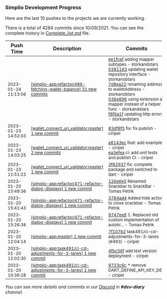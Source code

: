 
### Simplio Development Progress

Here are the last 10 pushes to the projects we are currently working.

There is a total of 4284 commits since 10/09/2021. You can see the complete history in
 [Complete_list.md](Complete_list.md) file.

| Push Time | Description | Commits |
| --- | --- | --- |
| <sub>2023-01-24 11:13:06</sub> | <sub>[[simplio-app:refactor/486\-fetching\-wallet\-balance] 31 new commits](https://github.com/SimplioOfficial/simplio-app/compare/37dd07b8c36d...1a0ab18b76ed)</sub> | <sub>[ee1fcef](https://github.com/SimplioOfficial/simplio-app/commit/ee1fceffb1d5b5f77125f71386a3bf2dd6d22f80) adding mapper subtypes - storkandstars<br>[0381163](https://github.com/SimplioOfficial/simplio-app/commit/0381163ceecf6b3e0a8384154e577e7f024d2a06) updating wallet repository interface - storkandstars<br>[7d8ea22](https://github.com/SimplioOfficial/simplio-app/commit/7d8ea227c6d42cc3303b6e28cd6e75632ef1c10f) renaming address to walletAddress - storkandstars<br>[036e896](https://github.com/SimplioOfficial/simplio-app/commit/036e89675197120586972d2e028645ff19dd6bf0) using extension as mapper instead of a helper func - storkandstars<br>[f8f6a1f](https://github.com/SimplioOfficial/simplio-app/commit/f8f6a1f61fbe235b29754b22eed839cd8bd42ade) updating http errors - storkandstars</sub> |
| <sub>2023-01-23 14:52:03</sub> | <sub>[[wallet_connect_uri_validator:master] 1 new commit](https://github.com/SimplioOfficial/wallet_connect_uri_validator/commit/83df9f5b7c79722426ec2f15138e2d5924a57501)</sub> | <sub>[83df9f5](https://github.com/SimplioOfficial/wallet_connect_uri_validator/commit/83df9f5b7c79722426ec2f15138e2d5924a57501) fix: fix publish - ciripel</sub> |
| <sub>2023-01-23 14:03:25</sub> | <sub>[[wallet_connect_uri_validator:master] 2 new commits](https://github.com/SimplioOfficial/wallet_connect_uri_validator/compare/3f8293758498...ea3efea281be)</sub> | <sub>[a8143ec](https://github.com/SimplioOfficial/wallet_connect_uri_validator/commit/a8143ec651c4b988d3933b5be463332f2024a2e3) feat: add example - ciripel<br>[ea3efea](https://github.com/SimplioOfficial/wallet_connect_uri_validator/commit/ea3efea281be549c420c04af56da3c5755dd1f01) ci: add unit tests and publish CI - ciripel</sub> |
| <sub>2023-01-23 11:51:23</sub> | <sub>[[wallet_connect_uri_validator:master] 1 new commit](https://github.com/SimplioOfficial/wallet_connect_uri_validator/commit/3f829375849804698f727dc4627de6d739140099)</sub> | <sub>[3f82937](https://github.com/SimplioOfficial/wallet_connect_uri_validator/commit/3f829375849804698f727dc4627de6d739140099) fix: complete package and switched to dart - ciripel</sub> |
| <sub>2023-01-20 15:49:36</sub> | <sub>[[simplio-app:refactor/471\-refactor\-dialog\-displays] 1 new commit](https://github.com/SimplioOfficial/simplio-app/commit/126a6e56a51c49b3dc70442df8bb215b17ff9827)</sub> | <sub>[126a6e5](https://github.com/SimplioOfficial/simplio-app/commit/126a6e56a51c49b3dc70442df8bb215b17ff9827) Renamed Snackbar to SnackBar - Tomas Petrik</sub> |
| <sub>2023-01-20 15:41:43</sub> | <sub>[[simplio-app:refactor/471\-refactor\-dialog\-displays] 1 new commit](https://github.com/SimplioOfficial/simplio-app/commit/3784ad44f044546f35b78cab5f0e017db3425fd9)</sub> | <sub>[3784ad4](https://github.com/SimplioOfficial/simplio-app/commit/3784ad44f044546f35b78cab5f0e017db3425fd9) Added hide action to close snackbar - Tomas Petrik</sub> |
| <sub>2023-01-20 15:26:38</sub> | <sub>[[simplio-app:refactor/471\-refactor\-dialog\-displays] 1 new commit](https://github.com/SimplioOfficial/simplio-app/commit/9747ee8194c539915163c7ce60f496997ff4c675)</sub> | <sub>[9747ee8](https://github.com/SimplioOfficial/simplio-app/commit/9747ee8194c539915163c7ce60f496997ff4c675) 1. Replaced old custom implementation of autohi... - Tomas Petrik</sub> |
| <sub>2023-01-20 12:04:14</sub> | <sub>[[simplio-app:master] 1 new commit](https://github.com/SimplioOfficial/simplio-app/commit/7f107b2a8b9b0512c210a6a6d593775e32f881f1)</sub> | <sub>[7f107b2](https://github.com/SimplioOfficial/simplio-app/commit/7f107b2a8b9b0512c210a6a6d593775e32f881f1) task491/ci-cd-adjustments-for-3-lanes (#493) - ciripel</sub> |
| <sub>2023-01-20 12:02:30</sub> | <sub>[[simplio-app:task491/ci\-cd\-adjustments\-for\-3\-lanes] 1 new commit](https://github.com/SimplioOfficial/simplio-app/commit/4fbc56f6bf99986eb9d083e7082b92e81687ebc3)</sub> | <sub>[4fbc56f](https://github.com/SimplioOfficial/simplio-app/commit/4fbc56f6bf99986eb9d083e7082b92e81687ebc3) add test version deployment - ciripel</sub> |
| <sub>2023-01-20 10:36:28</sub> | <sub>[[simplio-app:task491/ci\-cd\-adjustments\-for\-3\-lanes] 1 new commit](https://github.com/SimplioOfficial/simplio-app/commit/9723c6cc0287350fcf1c412981f4d67aaf7444fd)</sub> | <sub>[9723c6c](https://github.com/SimplioOfficial/simplio-app/commit/9723c6cc0287350fcf1c412981f4d67aaf7444fd) * remove DART_DEFINE_API_KEY_DEV - ciripel</sub> |

_You can see more details and commits in our [Discord](https://discord.gg/aKhjuwZmdP) in **#dev-diary** channel._

